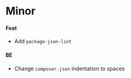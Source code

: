 # Minor

#### Feat

- Add `package-json-lint`

#### BE

- Change `composer.json` indentation to spaces
